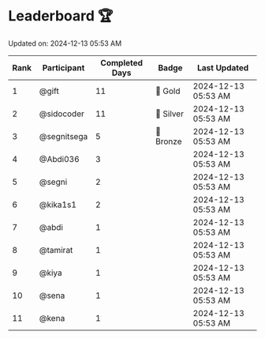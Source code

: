 # Leaderboard 🏆

Updated on: 2024-12-13 05:53 AM

| Rank | Participant       | Completed Days | Badge      | Last Updated         |
|------|-------------------|----------------|------------|----------------------|
| 1    | @gift             | 11             | 🏅 Gold     | 2024-12-13 05:53 AM |
| 2    | @sidocoder        | 11             | 🥈 Silver   | 2024-12-13 05:53 AM |
| 3    | @segnitsega       | 5              | 🥉 Bronze   | 2024-12-13 05:53 AM |
| 4    | @Abdi036          | 3              |            | 2024-12-13 05:53 AM |
| 5    | @segni            | 2              |            | 2024-12-13 05:53 AM |
| 6    | @kika1s1          | 2              |            | 2024-12-13 05:53 AM |
| 7    | @abdi             | 1              |            | 2024-12-13 05:53 AM |
| 8    | @tamirat          | 1              |            | 2024-12-13 05:53 AM |
| 9    | @kiya             | 1              |            | 2024-12-13 05:53 AM |
| 10   | @sena             | 1              |            | 2024-12-13 05:53 AM |
| 11   | @kena             | 1              |            | 2024-12-13 05:53 AM |
